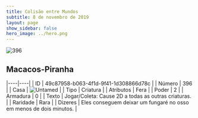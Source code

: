 ```yaml
---
title: Colisão entre Mundos
subtitle: 8 de novembro de 2019
layout: page
show_sidebar: false
hero_image: ../hero.png
---
```


![396](https://cdn.keyforgegame.com/media/card_front/pt/452_396_9WCFVMXQMVJG_pt.png)

## Macacos-Piranha

|----|----|
| ID | 49c87958-b063-4f1d-9f41-1d308866d78c |
| Número | 396 |
| Casa | ![Untamed](https://archonarcana.com/images/thumb/b/bd/Untamed.png/22px-Untamed.png "Indomados") |
| Tipo | Criatura |
| Atributos | Fera |
| Poder | 2 |
| Armadura | 0 |
| Texto | Jogar/Coleta: Cause 2D a todas as outras criaturas. |
| Raridade | Rara |
| Dizeres | Eles conseguem deixar um fungaré no osso em menos de dois minutos. |
